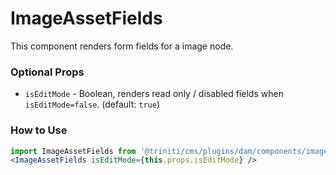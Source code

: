 # ImageAssetFields
This component renders form fields for a image node.


### Optional Props
+ `isEditMode` - Boolean, renders read only / disabled fields when `isEditMode=false`. (default: `true`)


### How to Use
```jsx harmony
import ImageAssetFields from '@triniti/cms/plugins/dam/components/image-asset-fields';
<ImageAssetFields isEditMode={this.props.isEditMode} />
```
